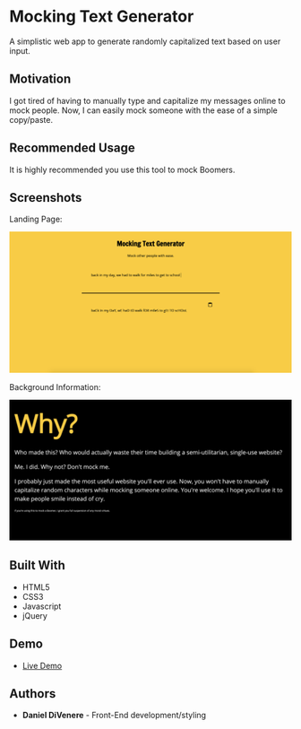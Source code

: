 # Mocking Text Generator

A simplistic web app to generate randomly capitalized text based on user input.

## Motivation

I got tired of having to manually type and capitalize my messages online to mock people. Now, I can easily mock someone with the ease of a simple copy/paste.

## Recommended Usage

It is highly recommended you use this tool to mock Boomers. 

## Screenshots
Landing Page:

![landing page](screenshots/landing.png)


Background Information:

![info](screenshots/info.png)

## Built With

* HTML5
* CSS3
* Javascript
* jQuery

## Demo

- [Live Demo](https://dannydi12.github.io/mocking-text-generator/)

## Authors

* **Daniel DiVenere** - Front-End development/styling
